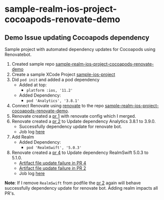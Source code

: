 # sample-realm-ios-project-cocoapods-renovate-demo

## Demo Issue updating Cocoapods dependency
Sample project with automated dependency updates for Cocoapods using Renovatebot.
1. Created sample repo [sample-realm-ios-project-cocoapods-renovate-demo](https://github.com/asoneji/sample-realm-ios-project-cocoapods-renovate-demo.git)
2. Create a sample XCode Project [sample-ios-project](https://github.com/asoneji/sample-realm-ios-project-cocoapods-renovate-demo/tree/master/sample-ios-project)
3. Did `pod init` and added a pod dependency
   * Added at top:
     * `platform :ios, '11.2'`
   * Added Dependency:
     * `pod 'Analytics', '3.8.1'`
4. Connect Renovate using [renovate](https://github.com/marketplace/renovate) to the repo [sample-realm-ios-project-cocoapods-renovate-demo](https://github.com/asoneji/sample-realm-ios-project-cocoapods-renovate-demo).
5. Renovate created a [pr 1](https://github.com/asoneji/sample-realm-ios-project-cocoapods-renovate-demo/pull/1) with renovate config which I merged.
6. Renovate created a [pr 2](https://github.com/asoneji/sample-realm-ios-project-cocoapods-renovate-demo/pull/2) to Update dependency Analytics 3.8.1 to 3.9.0.
   * Successfully dependency update for renovate bot.
   * Job log [here](https://app.renovatebot.com/dashboard#github/asoneji/sample-realm-ios-project-cocoapods-renovate-demo/195262683)
7. Add Realm
   * Added Dependency:
     * `pod 'RealmSwift', '5.0.3'`
8. Renovate created a [pr 4](https://github.com/asoneji/sample-realm-ios-project-cocoapods-renovate-demo/pull/4) to Update dependency RealmSwift 5.0.3 to 5.1.0.
   * [Artifact file update failure in PR 4](https://github.com/asoneji/sample-ios-project-cocoapods-renovate-debug-source/pull/4#issuecomment-650465262)
   * [Artifact file update failure in PR 2](https://github.com/asoneji/sample-ios-project-cocoapods-renovate-debug-source/pull/2#issuecomment-650465215)
   * Job log [here](https://app.renovatebot.com/dashboard#github/asoneji/sample-realm-ios-project-cocoapods-renovate-demo/195262683)


**Note**: If I remove `RealmSwift` from podfile the [pr 2](https://github.com/asoneji/sample-realm-ios-project-cocoapods-renovate-demo/pull/2) again will behave successfully dependency update for renovate bot. Adding realm impacts all PR's.

